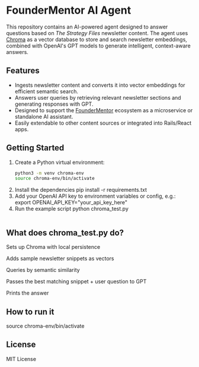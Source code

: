 # FounderMentor AI Agent

This repository contains an AI-powered agent designed to answer questions based on *The Strategy Files* newsletter content. The agent uses [Chroma](https://www.trychroma.com/) as a vector database to store and search newsletter embeddings, combined with OpenAI's GPT models to generate intelligent, context-aware answers.

## Features

- Ingests newsletter content and converts it into vector embeddings for efficient semantic search.
- Answers user queries by retrieving relevant newsletter sections and generating responses with GPT.
- Designed to support the [FounderMentor](https://github.com/your-username/foundermentor) ecosystem as a microservice or standalone AI assistant.
- Easily extendable to other content sources or integrated into Rails/React apps.

## Getting Started

1. Create a Python virtual environment:
   ```bash
   python3 -m venv chroma-env
   source chroma-env/bin/activate
2. Install the dependencies
   pip install -r requirements.txt
3. Add your OpenAI API key to environment variables or config, e.g.:
  export OPENAI_API_KEY="your_api_key_here"
4. Run the example script
   python chroma_test.py
   ```
## What does chroma_test.py do?
Sets up Chroma with local persistence

Adds sample newsletter snippets as vectors

Queries by semantic similarity

Passes the best matching snippet + user question to GPT

Prints the answer

## How to run it
source chroma-env/bin/activate


## License

MIT License
